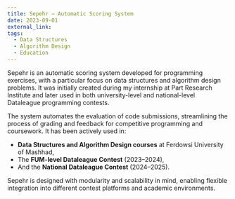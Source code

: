 ```yaml
---
title: Sepehr – Automatic Scoring System
date: 2023-09-01
external_link: 
tags:
  - Data Structures
  - Algorithm Design
  - Education
---
```


Sepehr is an automatic scoring system developed for programming exercises, with a particular focus on data structures and algorithm design problems. It was initially created during my internship at Part Research Institute and later used in both university-level and national-level Dataleague programming contests.

The system automates the evaluation of code submissions, streamlining the process of grading and feedback for competitive programming and coursework. It has been actively used in:
- **Data Structures and Algorithm Design courses** at Ferdowsi University of Mashhad,
- The **FUM-level Dataleague Contest** (2023–2024),
- And the **National Dataleague Contest** (2024–2025).

Sepehr is designed with modularity and scalability in mind, enabling flexible integration into different contest platforms and academic environments.
<!--more-->
